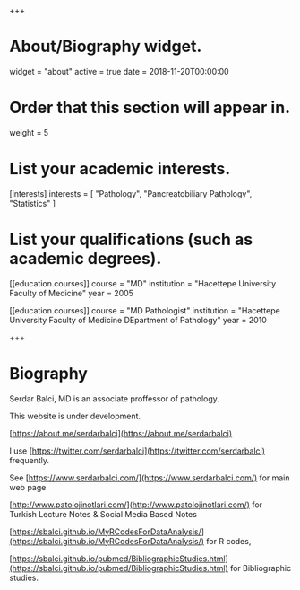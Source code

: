 +++
# About/Biography widget.
widget = "about"
active = true
date = 2018-11-20T00:00:00

# Order that this section will appear in.
weight = 5

# List your academic interests.
[interests]
  interests = [
    "Pathology",
    "Pancreatobiliary Pathology",
    "Statistics"
  ]

# List your qualifications (such as academic degrees).
[[education.courses]]
  course = "MD"
  institution = "Hacettepe University Faculty of Medicine"
  year = 2005

[[education.courses]]
  course = "MD Pathologist"
  institution = "Hacettepe University Faculty of Medicine DEpartment of Pathology"
  year = 2010


+++

# Biography

Serdar Balci, MD is an associate proffessor of pathology.

This website is under development.

[https://about.me/serdarbalci](https://about.me/serdarbalci)

I use [https://twitter.com/serdarbalci](https://twitter.com/serdarbalci) frequently.

See [https://www.serdarbalci.com/](https://www.serdarbalci.com/) for main web page

[http://www.patolojinotlari.com/](http://www.patolojinotlari.com/) for Turkish Lecture Notes & Social Media Based Notes

[https://sbalci.github.io/MyRCodesForDataAnalysis/](https://sbalci.github.io/MyRCodesForDataAnalysis/) for R codes,

[https://sbalci.github.io/pubmed/BibliographicStudies.html](https://sbalci.github.io/pubmed/BibliographicStudies.html) for Bibliographic studies.


